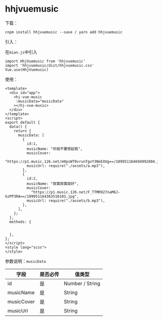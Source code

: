 # hhjvuemusic

下载：

```
cnpm install hhjvuemusic --save / yarn add hhjvuemusic
```

引入：

在`mian.js`中引入

```
import HhjVuemusic from 'hhjvuemusic'
import 'hhjvuemusic/dist/hhjvuemusic.css'
Vue.use(HhjVuemusic)
```

使用：

```
<template>
  <div id="app">
    <hj-vue-music
     :musicData="musicData"
    ></hj-vue-music>
  </div>
</template>
<script>
export default {
  data() {
    return {
      musicData: [
        {
          id:1,
          musicName: "你就不要想起我",
          musicCover:
            "https://p1.music.126.net/m9psWT0vrunTgxY3NeEXUg==/109951164694992804.jpg",
          musicUrl: require("./assets/a.mp3"),
        },
        {
          id:2,
          musicName: "寂寞寂寞就好",
          musicCover:
            "https://p1.music.126.net/F_TTMR927naM6J-GzPP3RA==/109951164363518103.jpg",
          musicUrl: require("./assets/b.mp3"),
        },
      ],
    };
  },
  methods: {
   
    
  },
};
</script>
<style lang="scss">
</style>

```

参数说明：`musicData`

| 字段       | 是否必传 | 值类型          |
| ---------- | -------- | --------------- |
| id         | 是       | Number / String |
| musicName  | 是       | String          |
| musicCover | 是       | String          |
| musicUrl   | 是       | String          |

